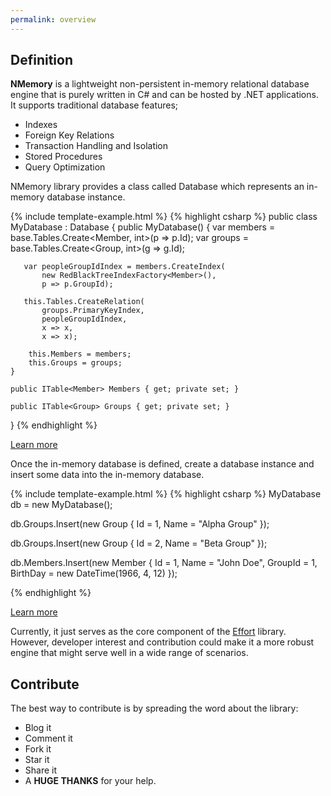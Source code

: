 ```yaml
---
permalink: overview
---
```


## Definition

**NMemory** is a lightweight non-persistent in-memory relational database engine that is purely written in C# and can be hosted by .NET applications. It supports traditional database features; 

 - Indexes
 - Foreign Key Relations
 - Transaction Handling and Isolation
 - Stored Procedures
 - Query Optimization

NMemory library provides a class called Database which represents an in-memory database instance.

{% include template-example.html %} 
{% highlight csharp %}
public class MyDatabase : Database
{
    public MyDatabase()
    {
        var members = base.Tables.Create<Member, int>(p => p.Id);
        var groups = base.Tables.Create<Group, int>(g => g.Id);

       var peopleGroupIdIndex = members.CreateIndex(
           new RedBlackTreeIndexFactory<Member>(), 
           p => p.GroupId);

       this.Tables.CreateRelation(
           groups.PrimaryKeyIndex, 
           peopleGroupIdIndex, 
           x => x, 
           x => x);

        this.Members = members;
        this.Groups = groups;
    }

    public ITable<Member> Members { get; private set; }

    public ITable<Group> Groups { get; private set; }
}
{% endhighlight %}

[Learn more](/create-database)

Once the in-memory database is defined, create a database instance and insert some data into the in-memory database.

{% include template-example.html %} 
{% highlight csharp %}
MyDatabase db = new MyDatabase();

db.Groups.Insert(new Group { 
    Id = 1, 
    Name = "Alpha Group" });

db.Groups.Insert(new Group { 
    Id = 2, 
    Name = "Beta Group" });

db.Members.Insert(new Member { 
    Id = 1, 
    Name = "John Doe", 
    GroupId = 1, 
    BirthDay = new DateTime(1966, 4, 12) });

{% endhighlight %}

[Learn more](/create-table)

Currently, it just serves as the core component of the [Effort](http://entityframework-effort.net/) library. However, developer interest and contribution could make it a more robust engine that might serve well in a wide range of scenarios.

## Contribute

The best way to contribute is by spreading the word about the library:

 - Blog it
 - Comment it
 - Fork it
 - Star it
 - Share it
 - A **HUGE THANKS** for your help.

